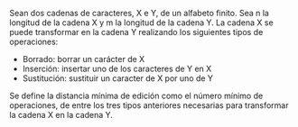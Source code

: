 Sean dos cadenas de caracteres, X e Y, de un alfabeto finito. Sea n la longitud de la cadena X y m la longitud de la cadena Y. La cadena X se puede transformar en la cadena Y realizando los siguientes tipos de operaciones:

- Borrado: borrar un carácter de X
- Inserción: insertar uno de los caracteres de Y en X
- Sustitución: sustituir un caracter de X por uno de Y

Se define la distancia mínima de edición como el número mínimo de operaciones, de entre los tres tipos anteriores necesarias para transformar la cadena X en la cadena Y.
